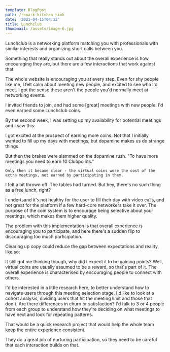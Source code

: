 ```yaml
---
template: BlogPost
path: /remark-kitchen-sink
date: '2021-04-15T04:12'
title: Lunchclub
thumbnail: /assets/image-6.jpg
---
```

Lunchclub is a networking platform matching you with professionals with similar interests and organizing short calls between you.

Something that really stands out about the overall experience is how encouraging they are, but there are a few interactions that work against that.

The whole website is encouraging you at every step.  Even for shy people like me, I felt calm about meeting new people, and excited to see who I'd meet.  I got the sense these aren't the people you'd normally meet at networking events.

I invited friends to join, and had some \[great] meetings with new people. I'd even earned some Lunchclub coins.



By the second week, I was setting up my availability for potential meetings and I saw this:



I got excited at the prospect of earning more coins. Not that I initially wanted to fill up my days with meetings, but dopamine makes us do strange things.

But then the brakes were slammed on the dopamine rush.
"To have more meetings you need to earn 10 Clubpoints."



    Only then it became clear - the virtual coins were the cost of the extra meetings, not earned by participating in them.

I felt a bit thrown off. The tables had turned. But hey, there's no such thing as a free lunch, right?

I undertsand it's not healthy for the user to fill their day with video calls, and not great for the platform if a few hard-core networkers take it over.  The purpose of the coin system is to encourage being selective about your meetings, which makes them higher quality.

The problem with this implementation is that overall experience is encouraging you to participate, and here there's a sudden flip to discouraging too much participation.

Clearing up copy could reduce the gap between expectations and reality, like so:



It still got me thinking though, why did I expect it to be gaining points?  Well, virtual coins are usually assumed to be a reward, so that's part of it.  The overall experience is characterised by encouraging people to connect with others.

I'd be interested in a little research here, to better understand how to navigate users through this meeting selection stage.  I'd like to look at a cohort analysis, dividing users that hit the meeting limit and those that don't. Are there differences in churn or satisfaction?  I'd talk to 3 or 4 people from each group to understand how they're deciding on what meetings to have next and look for repeating patterns.

That would be a quick research project that would help the whole team keep the entire experience consistent.

They do a great job of nurturing participation, so they need to be careful that each interaction builds on that.
